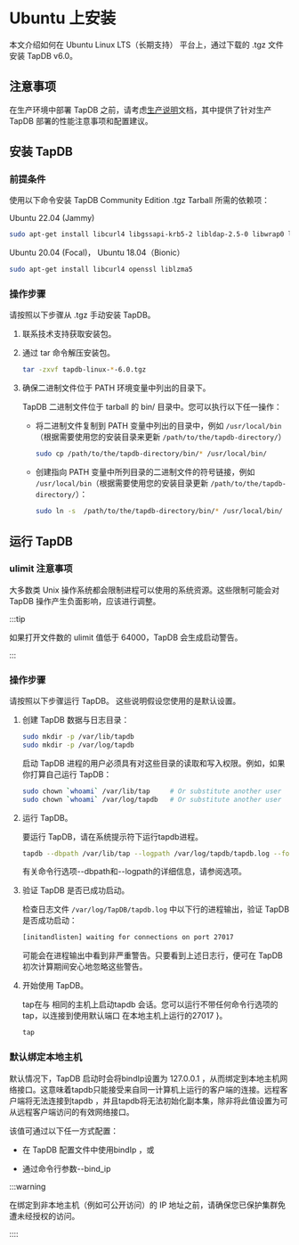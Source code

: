 # Ubuntu 上安装

本文介绍如何在  Ubuntu Linux LTS（长期支持） 平台上，通过下载的 .tgz 文件安装 TapDB v6.0。

## 注意事项

在生产环境中部署 TapDB 之前，请考虑[生产说明](../administration/production-notes.md)文档，其中提供了针对生产 TapDB 部署的性能注意事项和配置建议。

## 安装 TapDB

### 前提条件

使用以下命令安装 TapDB Community Edition .tgz Tarball 所需的依赖项：

Ubuntu 22.04 (Jammy)

```bash
sudo apt-get install libcurl4 libgssapi-krb5-2 libldap-2.5-0 libwrap0 libsasl2-2 libsasl2-modules libsasl2-modules-gssapi-mit snmp openssl liblzma5
```

Ubuntu 20.04 (Focal)， Ubuntu 18.04（Bionic）

```bash
sudo apt-get install libcurl4 openssl liblzma5
```

### 操作步骤

请按照以下步骤从 .tgz 手动安装 TapDB。

1. 联系技术支持获取安装包。

2. 通过 tar 命令解压安装包。

    ```bash
    tar -zxvf tapdb-linux-*-6.0.tgz
    ```
   
3. 确保二进制文件位于 PATH 环境变量中列出的目录下。

   TapDB 二进制文件位于 tarball 的 bin/ 目录中。您可以执行以下任一操作：

    - 将二进制文件复制到 PATH 变量中列出的目录中，例如 `/usr/local/bin`（根据需要使用您的安装目录来更新 `/path/to/the/tapdb-directory/`）

        ```bash
        sudo cp /path/to/the/tapdb-directory/bin/* /usr/local/bin/
        ```

    - 创建指向 PATH 变量中所列目录的二进制文件的符号链接，例如 `/usr/local/bin`（根据需要使用您的安装目录更新 `/path/to/the/tapdb-directory/`）：

        ```bash
        sudo ln -s  /path/to/the/tapdb-directory/bin/* /usr/local/bin/
        ```

## 运行 TapDB

### ulimit 注意事项

大多数类 Unix 操作系统都会限制进程可以使用的系统资源。这些限制可能会对 TapDB 操作产生负面影响，应该进行调整。

:::tip

如果打开文件数的 ulimit 值低于 64000，TapDB 会生成启动警告。

:::

### 操作步骤

请按照以下步骤运行 TapDB。 这些说明假设您使用的是默认设置。

1. 创建 TapDB 数据与日志目录：
   
    ```bash
    sudo mkdir -p /var/lib/tapdb
    sudo mkdir -p /var/log/tapdb
    ```
   
    启动 TapDB 进程的用户必须具有对这些目录的读取和写入权限。例如，如果你打算自己运行 TapDB：

    ```bash
    sudo chown `whoami` /var/lib/tap     # Or substitute another user
    sudo chown `whoami` /var/log/tapdb   # Or substitute another user
    ```

2. 运行 TapDB。

    要运行 TapDB，请在系统提示符下运行tapdb进程。

    ```bash
    tapdb --dbpath /var/lib/tap --logpath /var/log/tapdb/tapdb.log --fork
    ```

    有关命令行选项--dbpath和--logpath的详细信息，请参阅选项。

3. 验证 TapDB 是否已成功启动。

   检查日志文件 `/var/log/TapDB/tapdb.log` 中以下行的进程输出，验证 TapDB 是否成功启动：

    ```bash
    [initandlisten] waiting for connections on port 27017
    ```

   可能会在进程输出中看到非严重警告。只要看到上述日志行，便可在 TapDB 初次计算期间安心地忽略这些警告。

4. 开始使用 TapDB。

   tap在与 相同的主机上启动tapdb 会话。您可以运行不带任何命令行选项的tap，以连接到使用默认端口 在本地主机上运行的27017 }。

    ```bash
    tap
    ```

### 默认绑定本地主机

默认情况下，TapDB 启动时会将bindIp设置为 127.0.0.1 ，从而绑定到本地主机网络接口。这意味着tapdb只能接受来自同一计算机上运行的客户端的连接。远程客户端将无法连接到tapdb ，并且tapdb将无法初始化副本集，除非将此值设置为可从远程客户端访问的有效网络接口。

该值可通过以下任一方式配置：

- 在 TapDB 配置文件中使用bindIp ，或

- 通过命令行参数--bind_ip

:::warning

在绑定到非本地主机（例如可公开访问）的 IP 地址之前，请确保您已保护集群免遭未经授权的访问。

::::
